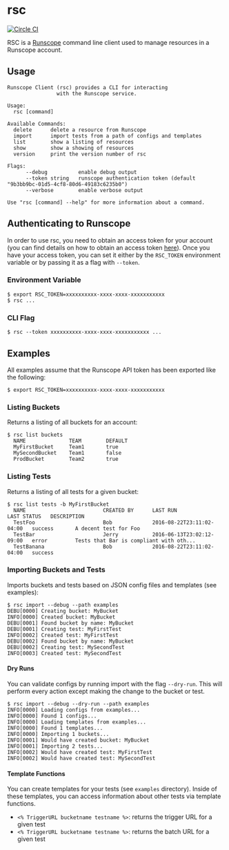 # rsc

[![Circle CI](https://circleci.com/gh/nextrevision/rsc.svg?style=svg)](https://circleci.com/gh/nextrevision/rsc)

RSC is a [Runscope](https://runscope.com) command line client used to manage resources in a Runscope account.

## Usage

```
Runscope Client (rsc) provides a CLI for interacting
                with the Runscope service.

Usage:
  rsc [command]

Available Commands:
  delete      delete a resource from Runscope
  import      import tests from a path of configs and templates
  list        show a listing of resources
  show        show a showing of resources
  version     print the version number of rsc

Flags:
      --debug          enable debug output
      --token string   runscope authentication token (default "9b3bb9bc-01d5-4cf8-80d6-49183c6235b0")
      --verbose        enable verbose output

Use "rsc [command] --help" for more information about a command.
```

## Authenticating to Runscope

In order to use rsc, you need to obtain an access token for your account (you can find details on how to obtain an access token [here](https://www.runscope.com/docs/api/authentication#apps)). Once you have your access token, you can set it either by the `RSC_TOKEN` environment variable or by passing it as a flag with `--token`.

### Environment Variable

```
$ export RSC_TOKEN=xxxxxxxxxx-xxxx-xxxx-xxxxxxxxxxx
$ rsc ...
```

### CLI Flag

```
$ rsc --token xxxxxxxxxx-xxxx-xxxx-xxxxxxxxxxx ...
```

## Examples

All examples assume that the Runscope API token has been exported like the following:

```
$ export RSC_TOKEN=xxxxxxxxxx-xxxx-xxxx-xxxxxxxxxxx
```

### Listing Buckets

Returns a listing of all buckets for an account:

```
$ rsc list buckets
  NAME              TEAM        DEFAULT
  MyFirstBucket     Team1       true
  MySecondBucket    Team1       false
  ProdBucket        Team2       true
```

### Listing Tests

Returns a listing of all tests for a given bucket:

```
$ rsc list tests -b MyFirstBucket
  NAME                         CREATED BY      LAST RUN                    LAST STATUS   DESCRIPTION
  TestFoo                      Bob             2016-08-22T23:11:02-04:00   success       A decent test for Foo
  TestBar                      Jerry           2016-06-13T23:02:12-09:00   error         Tests that Bar is compliant with oth...
  TestBanana                   Bob             2016-08-22T23:11:02-04:00   success
```

### Importing Buckets and Tests

Imports buckets and tests based on JSON config files and templates (see examples):

```
$ rsc import --debug --path examples
DEBU[0000] Creating bucket: MyBucket
INFO[0000] Created bucket: MyBucket
DEBU[0001] Found bucket by name: MyBucket
DEBU[0001] Creating test: MyFirstTest
INFO[0002] Created test: MyFirstTest
DEBU[0002] Found bucket by name: MyBucket
DEBU[0002] Creating test: MySecondTest
INFO[0003] Created test: MySecondTest
```

#### Dry Runs

You can validate configs by running import with the flag `--dry-run`. This will perform every action except making the change to the bucket or test.

```
$ rsc import --debug --dry-run --path examples
INFO[0000] Loading configs from examples...
INFO[0000] Found 1 configs...
INFO[0000] Loading templates from examples...
INFO[0000] Found 1 templates...
INFO[0000] Importing 1 buckets...
INFO[0001] Would have created bucket: MyBucket
INFO[0001] Importing 2 tests...
INFO[0002] Would have created test: MyFirstTest
INFO[0002] Would have created test: MySecondTest
```

#### Template Functions

You can create templates for your tests (see `examples` directory). Inside of these templates, you can access information about other tests via template functions.

* `<% TriggerURL bucketname testname %>`: returns the trigger URL for a given test
* `<% TriggerURL bucketname testname %>`: returns the batch URL for a given test
